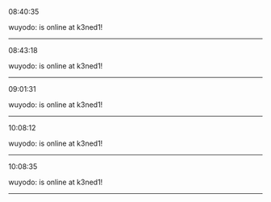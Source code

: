 08:40:35

wuyodo: is online at k3ned1!

---

08:43:18

wuyodo: is online at k3ned1!

---

09:01:31

wuyodo: is online at k3ned1!

---

10:08:12

wuyodo: is online at k3ned1!

---

10:08:35

wuyodo: is online at k3ned1!

---

